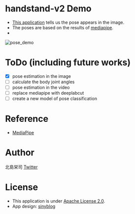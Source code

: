 # handstand-v2 Demo
- [This application](https://ai-coach-eiji-handstand-v2.herokuapp.com) tells us the pose appears in the image. 
- The poses are based on the results of [mediapipe](https://github.com/google/mediapipe).
- 

![pose_demo](https://user-images.githubusercontent.com/81530619/113387837-0e719880-93c8-11eb-85be-a56454b2db0f.png)



# ToDo (including future works)
- [x] pose estimation in the image
- [ ] calculate the body joint angles
- [ ] pose estimation in the video
- [ ] replace mediapipe with deeplabcut
- [ ] create a new model of pose classification

# Reference
- [MediaPipe](https://github.com/google/mediapipe)


# Author
北島栄司 [Twitter](https://twitter.com/1220castillo)


# License
- This application is under [Apache License 2.0](https://github.com/ai-coach-eiji/handstand-v2/blob/main/LICENSE).
- App design: [sinyblog](https://sinyblog.com/django/api_001/)
